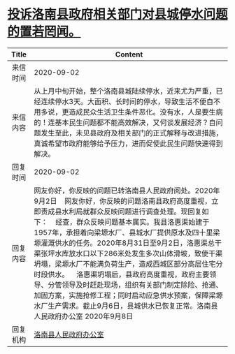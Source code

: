 # <a href="http://www.shangluo.gov.cn/zmhd/ldxxxx.jsp?urltype=leadermail.LeaderMailContentUrl&wbtreeid=1112&leadermailid=6400">投诉洛南县政府相关部门对县城停水问题的置若罔闻。</a>
| Title |                                                                                                                                                                             Content                                                                                                                                                                             |
|:-----:|-----------------------------------------------------------------------------------------------------------------------------------------------------------------------------------------------------------------------------------------------------------------------------------------------------------------------------------------------------------------|
| 来信时间  | 2020-09-02                                                                                                                                                                                                                                                                                                                                                      |
| 来信内容  | 从上月中旬开始，整个洛南县城陆续停水，近来尤为严重，已经连续停水3天。大面积、长时间的停水，导致生活不便自不用多说，更造成民众生活卫生条件恶化。没有水，人是要生病的！连基本民生问题都不能高效解决，又何谈发展经济？自问题发生至此，未见县政府及相关部门的正式解释与改进措施，真诚希望市政府能够给予压力，进而促使此民生问题快速得到解决。                                                                                                                                                                                           |
| 回复时间  | 2020-09-02                                                                                                                                                                                                                                                                                                                                                      |
| 回复内容  | 网友你好，你反映的问题已转洛南县人民政府阅处。2020年9月2日    网友你好，你反映的问题洛南县政府高度重视，立即责成县水利局就群众反映问题进行调查处理。现回复如下：    经查，群众反映问题基本属实。我县洛惠渠始建于1957年，承担着向梁塬水厂、县城水厂提供原水及四十里梁塬灌溉供水的任务。2020年8月31日至9月2日，洛惠渠总干渠张坪水库放水口以下286米处发生多次山体滑坡，致使干渠坍塌，梁塬水厂不能满负荷生产，造成西城区部分高层住宅分时段供水。    洛惠渠坍塌后，县政府高度重视，政府主要领导、分管领导及时赶赴现场，组织有关部门制定除险、抢通、加固方案，实施抢修工程；同时启动应急供水预案，保障梁塬水厂生产需求。截止9月6日，县城供水已恢复正常。洛南县人民政府办公室 2020年9月8日 |
| 回复机构  | <a href="../../categories/agencies/洛南县人民政府办公室.md">洛南县人民政府办公室</a>                                                                                                                                                                                                                                                                                                |